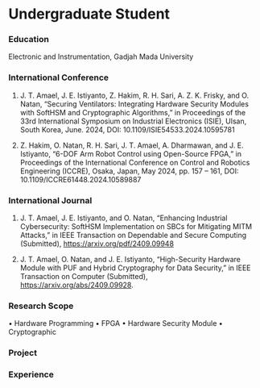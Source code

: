 # Undergraduate Student

### Education
Electronic and Instrumentation, Gadjah Mada University

### International Conference 
1. J. T. Amael, J. E. Istiyanto, Z. Hakim, R. H. Sari, A. Z. K. Frisky, and O. Natan, “Securing 
Ventilators: Integrating Hardware Security Modules with SoftHSM and Cryptographic 
Algorithms,” in Proceedings of the 33rd International Symposium on Industrial Electronics 
(ISIE), Ulsan, South Korea, June. 2024, DOI: 10.1109/ISIE54533.2024.10595781

3.  Z. Hakim, O. Natan, R. H. Sari, J. T. Amael, A. Dharmawan, and J. E. Istiyanto, “6-DOF 
Arm Robot Control using Open-Source FPGA,” in Proceedings of the International 
Conference on Control and Robotics Engineering (ICCRE), Osaka, Japan, May 2024, pp. 
157 – 161, DOI: 10.1109/ICCRE61448.2024.10589887

### International Journal
1. J. T. Amael, J. E. Istiyanto, and O. Natan, “Enhancing Industrial Cybersecurity: SoftHSM 
Implementation on SBCs for Mitigating MITM Attacks,” in IEEE Transaction on 
Dependable and Secure Computing (Submitted), https://arxiv.org/pdf/2409.09948

2. J. T. Amael, O. Natan, and J. E. Istiyanto, “High-Security Hardware Module with PUF 
and Hybrid Cryptography for Data Security,” in IEEE Transaction on Computer 
(Submitted), https://arxiv.org/abs/2409.09928.

### Research Scope
• Hardware Programming
• FPGA
• Hardware Security Module
• Cryptographic


### Project 

### Experience
